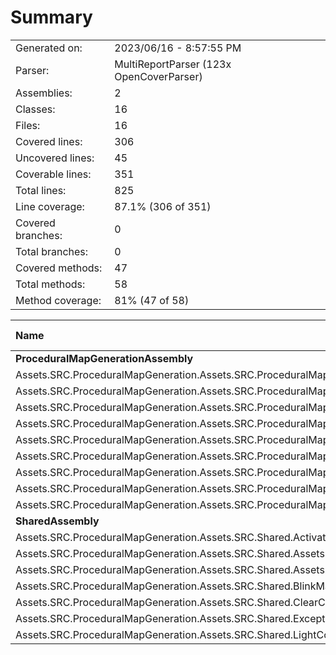 ﻿# Summary
|||
|:---|:---|
| Generated on: | 2023/06/16 - 8:57:55 PM |
| Parser: | MultiReportParser (123x OpenCoverParser) |
| Assemblies: | 2 |
| Classes: | 16 |
| Files: | 16 |
| Covered lines: | 306 |
| Uncovered lines: | 45 |
| Coverable lines: | 351 |
| Total lines: | 825 |
| Line coverage: | 87.1% (306 of 351) |
| Covered branches: | 0 |
| Total branches: | 0 |
| Covered methods: | 47 |
| Total methods: | 58 |
| Method coverage: | 81% (47 of 58) |

|**Name**|**Covered**|**Uncovered**|**Coverable**|**Total**|**Line coverage**|**Covered**|**Total**|**Branch coverage**|**Covered**|**Total**|**Method coverage**|
|:---|---:|---:|---:|---:|---:|---:|---:|---:|---:|---:|---:|
|**ProceduralMapGenerationAssembly**|**294**|**15**|**309**|**679**|**95.1%**|**0**|**0**|****|**44**|**46**|**95.6%**|
|Assets.SRC.ProceduralMapGeneration.Assets.SRC.ProceduralMapGeneration.Assets.SRC.ProceduralMapGeneration.PathFinding.NewPathFinding|108|2|110|188|98.1%|0|0||12|13|92.3%|
|Assets.SRC.ProceduralMapGeneration.Assets.SRC.ProceduralMapGeneration.Assets.SRC.ProceduralMapGeneration.PathFinding.PathMapBuilder|28|6|34|57|82.3%|0|0||3|4|75%|
|Assets.SRC.ProceduralMapGeneration.Assets.SRC.ProceduralMapGeneration.Noise.PerlinNoiseGenerator|13|0|13|29|100%|0|0||1|1|100%|
|Assets.SRC.ProceduralMapGeneration.Assets.SRC.ProceduralMapGeneration.ScriptableObjects.DirectionalTilesScriptableObject|3|0|3|146|100%|0|0||1|1|100%|
|Assets.SRC.ProceduralMapGeneration.Assets.SRC.ProceduralMapGeneration.Structs.DirectionIDStruct|6|0|6|12|100%|0|0||12|12|100%|
|Assets.SRC.ProceduralMapGeneration.Assets.SRC.ProceduralMapGeneration.Structs.MapBuilderStruct|3|0|3|12|100%|0|0||6|6|100%|
|Assets.SRC.ProceduralMapGeneration.Assets.SRC.ProceduralMapGeneration.Utilities.ChunkHandler|72|0|72|113|100%|0|0||3|3|100%|
|Assets.SRC.ProceduralMapGeneration.Assets.SRC.ProceduralMapGeneration.Utilities.GridCreate|55|1|56|87|98.2%|0|0||5|5|100%|
|Assets.SRC.ProceduralMapGeneration.Assets.SRC.ProceduralMapGeneration.Utilities.PopulateTilePositions|6|6|12|35|50%|0|0||1|1|100%|
|**SharedAssembly**|**12**|**30**|**42**|**146**|**28.5%**|**0**|**0**|****|**3**|**12**|**25%**|
|Assets.SRC.ProceduralMapGeneration.Assets.SRC.Shared.ActivateReflectionProbe|0|10|10|27|0%|0|0||0|3|0%|
|Assets.SRC.ProceduralMapGeneration.Assets.SRC.Shared.Assets.SRC.Shared.Utilities.GenericUtilities|9|0|9|36|100%|0|0||1|1|100%|
|Assets.SRC.ProceduralMapGeneration.Assets.SRC.Shared.Assets.SRC.Shared.Utilities.VectorMath|1|0|1|9|100%|0|0||1|1|100%|
|Assets.SRC.ProceduralMapGeneration.Assets.SRC.Shared.BlinkMaterielEmission|0|7|7|23|0%|0|0||0|2|0%|
|Assets.SRC.ProceduralMapGeneration.Assets.SRC.Shared.ClearChildren|0|4|4|13|0%|0|0||0|1|0%|
|Assets.SRC.ProceduralMapGeneration.Assets.SRC.Shared.Exceptions.CustomExceptions|2|0|2|13|100%|0|0||1|1|100%|
|Assets.SRC.ProceduralMapGeneration.Assets.SRC.Shared.LightControl|0|9|9|25|0%|0|0||0|3|0%|
